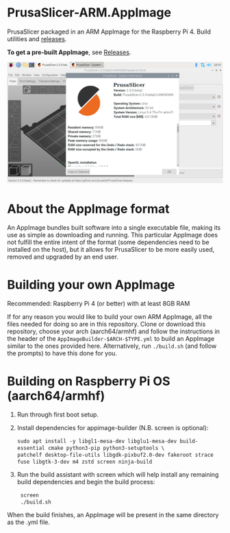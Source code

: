# PrusaSlicer-ARM.AppImage

PrusaSlicer packaged in an ARM AppImage for the Raspberry Pi 4. Build utilities and [releases](https://github.com/davidk/PrusaSlicer-ARM.AppImage/releases).

**To get a pre-built AppImage**, see [Releases](https://github.com/davidk/PrusaSlicer-ARM.AppImage/releases).

![Screenshot showing PrusaSlicer running on a Pi with system details](prusaslicer-on-pi.png)

# About the AppImage format

An AppImage bundles built software into a single executable file, making its use as simple as downloading and running. This particular AppImage does
not fulfill the entire intent of the format (some dependencies need to be installed on the host), but it allows for PrusaSlicer to be more easily 
used, removed and upgraded by an end user.

# Building your own AppImage

Recommended: Raspberry Pi 4 (or better) with at least 8GB RAM

If for any reason you would like to build your own ARM AppImage, all the files needed for doing so are in this repository. Clone or download this repository, choose your arch (aarch64/armhf) and follow the instructions in the header of the `AppImageBuilder-$ARCH-$TYPE.yml` to build an AppImage similar to the ones provided here. Alternatively, run `./build.sh` (and follow the prompts) to have this done for you.

# Building on Raspberry Pi OS (aarch64/armhf)

1. Run through first boot setup.

2. Install dependencies for appimage-builder (N.B. screen is optional):

       sudo apt install -y libgl1-mesa-dev libglu1-mesa-dev build-essential cmake python3-pip python3-setuptools \
       patchelf desktop-file-utils libgdk-pixbuf2.0-dev fakeroot strace fuse libgtk-3-dev m4 zstd screen ninja-build

3. Run the build assistant with screen which will help install any remaining build dependencies and begin the build process:

        screen
        ./build.sh

When the build finishes, an AppImage will be present in the same directory as the .yml file.
